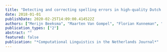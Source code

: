 ```yaml
---
title: "Detecting and correcting spelling errors in high-quality Dutch Wikipedia text"
date: 2018-01-01
publishDate: 2020-02-25T14:09:00.414522Z
authors: ["Merijn Beeksma", "Maarten Van Gompel", "Florian Kunneman", "Louis Onrust", "Bouke Regnerus", "Dennis Vinke", "Eduardo Brito", "Christian Bauckhage"]
publication_types: ["2"]
abstract: ""
featured: false
publication: "*Computational Linguistics in the Netherlands Journal*"
---
```


